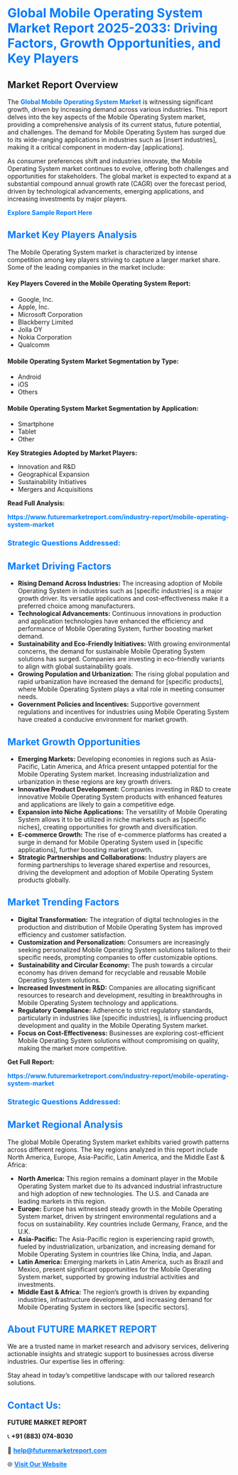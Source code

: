 <h1 style="color: #007BFF;">Global Mobile Operating System Market Report 2025-2033: Driving Factors, Growth Opportunities, and Key Players</h1>

<section id="overview">
<h2>Market Report Overview</h2>
<p>The <a href="https://www.futuremarketreport.com/industry-report/mobile-operating-system-market" style="color: #007BFF; text-decoration: none;"><strong>Global Mobile Operating System Market</strong></a> is witnessing significant growth, driven by increasing demand across various industries. This report delves into the key aspects of the Mobile Operating System market, providing a comprehensive analysis of its current status, future potential, and challenges. The demand for Mobile Operating System has surged due to its wide-ranging applications in industries such as [insert industries], making it a critical component in modern-day [applications].</p>
<p>As consumer preferences shift and industries innovate, the Mobile Operating System market continues to evolve, offering both challenges and opportunities for stakeholders. The global market is expected to expand at a substantial compound annual growth rate (CAGR) over the forecast period, driven by technological advancements, emerging applications, and increasing investments by major players.</p>
</section>

<section id="overview">
<p><a href="https://www.futuremarketreport.com/request-sample/reportId=61013" style="color: #007BFF; text-decoration: none;"><strong>Explore Sample Report Here</strong></a></p>
</section>

<section id="key-players">
<h2 style="color: #007BFF;">Market Key Players Analysis</h2>
<p>The Mobile Operating System market is characterized by intense competition among key players striving to capture a larger market share. Some of the leading companies in the market include:</p>
<h4>Key Players Covered in the Mobile Operating System Report:</h4>
<ul><li>Google, Inc.</li><li>Apple, Inc.</li><li>Microsoft Corporation</li><li>Blackberry Limited</li><li>Jolla OY</li><li>Nokia Corporation</li><li>Qualcomm</li></ul>
<h4>Mobile Operating System Market Segmentation by Type:</h4>
<ul><li>Android</li><li>iOS</li><li>Others</li></ul>

<h4>Mobile Operating System Market Segmentation by Application:</h4>
<ul><li>Smartphone</li><li>Tablet</li><li>Other</li></ul>
<p><strong>Key Strategies Adopted by Market Players:</strong></p>
<ul>
<li>Innovation and R&D</li>
<li>Geographical Expansion</li>
<li>Sustainability Initiatives</li>
<li>Mergers and Acquisitions</li>
</ul>
</section>

<section>
<p><strong>Read Full Analysis: </strong></p><a href="https://www.futuremarketreport.com/industry-report/mobile-operating-system-market" style="color: #007BFF; text-decoration: none;"><strong>https://www.futuremarketreport.com/industry-report/mobile-operating-system-market</strong></a>
<h3 style="color: #007BFF;">Strategic Questions Addressed:</h3>
</section>

<section id="driving-factors">
<h2 style="color: #007BFF;">Market Driving Factors</h2>
<ul>
<li><strong>Rising Demand Across Industries:</strong> The increasing adoption of Mobile Operating System in industries such as [specific industries] is a major growth driver. Its versatile applications and cost-effectiveness make it a preferred choice among manufacturers.</li>
<li><strong>Technological Advancements:</strong> Continuous innovations in production and application technologies have enhanced the efficiency and performance of Mobile Operating System, further boosting market demand.</li>
<li><strong>Sustainability and Eco-Friendly Initiatives:</strong> With growing environmental concerns, the demand for sustainable Mobile Operating System solutions has surged. Companies are investing in eco-friendly variants to align with global sustainability goals.</li>
<li><strong>Growing Population and Urbanization:</strong> The rising global population and rapid urbanization have increased the demand for [specific products], where Mobile Operating System plays a vital role in meeting consumer needs.</li>
<li><strong>Government Policies and Incentives:</strong> Supportive government regulations and incentives for industries using Mobile Operating System have created a conducive environment for market growth.</li>
</ul>
</section>

<section id="growth-opportunities">
<h2 style="color: #007BFF;">Market Growth Opportunities</h2>
<ul>
<li><strong>Emerging Markets:</strong> Developing economies in regions such as Asia-Pacific, Latin America, and Africa present untapped potential for the Mobile Operating System market. Increasing industrialization and urbanization in these regions are key growth drivers.</li>
<li><strong>Innovative Product Development:</strong> Companies investing in R&D to create innovative Mobile Operating System products with enhanced features and applications are likely to gain a competitive edge.</li>
<li><strong>Expansion into Niche Applications:</strong> The versatility of Mobile Operating System allows it to be utilized in niche markets such as [specific niches], creating opportunities for growth and diversification.</li>
<li><strong>E-commerce Growth:</strong> The rise of e-commerce platforms has created a surge in demand for Mobile Operating System used in [specific applications], further boosting market growth.</li>
<li><strong>Strategic Partnerships and Collaborations:</strong> Industry players are forming partnerships to leverage shared expertise and resources, driving the development and adoption of Mobile Operating System products globally.</li>
</ul>
</section>

<section id="trending-factors">
<h2 style="color: #007BFF;">Market Trending Factors</h2>
<ul>
<li><strong>Digital Transformation:</strong> The integration of digital technologies in the production and distribution of Mobile Operating System has improved efficiency and customer satisfaction.</li>
<li><strong>Customization and Personalization:</strong> Consumers are increasingly seeking personalized Mobile Operating System solutions tailored to their specific needs, prompting companies to offer customizable options.</li>
<li><strong>Sustainability and Circular Economy:</strong> The push towards a circular economy has driven demand for recyclable and reusable Mobile Operating System solutions.</li>
<li><strong>Increased Investment in R&D:</strong> Companies are allocating significant resources to research and development, resulting in breakthroughs in Mobile Operating System technology and applications.</li>
<li><strong>Regulatory Compliance:</strong> Adherence to strict regulatory standards, particularly in industries like [specific industries], is influencing product development and quality in the Mobile Operating System market.</li>
<li><strong>Focus on Cost-Effectiveness:</strong> Businesses are exploring cost-efficient Mobile Operating System solutions without compromising on quality, making the market more competitive.</li>
</ul>
</section>

<section>
<p><strong>Get Full Report: </strong></p><a href="https://www.futuremarketreport.com/industry-report/mobile-operating-system-market" style="color: #007BFF; text-decoration: none;"><strong>https://www.futuremarketreport.com/industry-report/mobile-operating-system-market</strong></a>
<h3 style="color: #007BFF;">Strategic Questions Addressed:</h3>
</section>


<section id="regional-analysis">
<h2 style="color: #007BFF;">Market Regional Analysis</h2>
<p>The global Mobile Operating System market exhibits varied growth patterns across different regions. The key regions analyzed in this report include North America, Europe, Asia-Pacific, Latin America, and the Middle East & Africa:</p>
<ul>
<li><strong>North America:</strong> This region remains a dominant player in the Mobile Operating System market due to its advanced industrial infrastructure and high adoption of new technologies. The U.S. and Canada are leading markets in this region.</li>
<li><strong>Europe:</strong> Europe has witnessed steady growth in the Mobile Operating System market, driven by stringent environmental regulations and a focus on sustainability. Key countries include Germany, France, and the U.K.</li>
<li><strong>Asia-Pacific:</strong> The Asia-Pacific region is experiencing rapid growth, fueled by industrialization, urbanization, and increasing demand for Mobile Operating System in countries like China, India, and Japan.</li>
<li><strong>Latin America:</strong> Emerging markets in Latin America, such as Brazil and Mexico, present significant opportunities for the Mobile Operating System market, supported by growing industrial activities and investments.</li>
<li><strong>Middle East & Africa:</strong> The region’s growth is driven by expanding industries, infrastructure development, and increasing demand for Mobile Operating System in sectors like [specific sectors].</li>
</ul>
</section>

<footer>
<h2 style="color: #007BFF;">About FUTURE MARKET REPORT</h2>
<p>We are a trusted name in market research and advisory services, delivering actionable insights and strategic support to businesses across diverse industries. Our expertise lies in offering:</p>

<p>Stay ahead in today’s competitive landscape with our tailored research solutions.</p>

<h2 style="color: #007BFF;">Contact Us:</h2>
<p><strong>FUTURE MARKET REPORT</strong></p>
<p>📞 <strong>+91 (883) 074-8030</strong></p>
<p>📧 <strong><a href="mailto:help@futuremarketreport.com" style="color: #007BFF;">help@futuremarketreport.com</a></strong></p>
<p>🌐 <strong><a href="https://www.futuremarketreport.com/" style="color: #007BFF;">Visit Our Website</a></strong></p>
</footer>